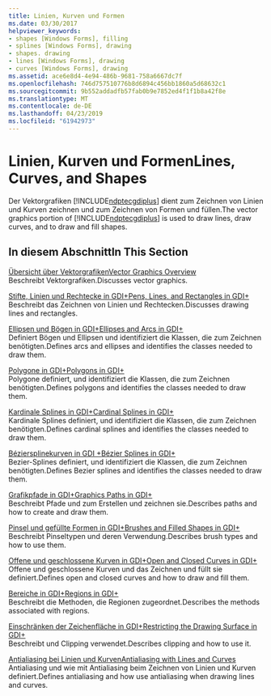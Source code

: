 ```yaml
---
title: Linien, Kurven und Formen
ms.date: 03/30/2017
helpviewer_keywords:
- shapes [Windows Forms], filling
- splines [Windows Forms], drawing
- shapes. drawing
- lines [Windows Forms], drawing
- curves [Windows Forms], drawing
ms.assetid: ace6e8d4-4e94-486b-9681-758a6667dc7f
ms.openlocfilehash: 746d757510776b8d6894c456bb1860a5d68632c1
ms.sourcegitcommit: 9b552addadfb57fab0b9e7852ed4f1f1b8a42f8e
ms.translationtype: MT
ms.contentlocale: de-DE
ms.lasthandoff: 04/23/2019
ms.locfileid: "61942973"
---
```

# <a name="lines-curves-and-shapes"></a><span data-ttu-id="4556b-102">Linien, Kurven und Formen</span><span class="sxs-lookup"><span data-stu-id="4556b-102">Lines, Curves, and Shapes</span></span>
<span data-ttu-id="4556b-103">Der Vektorgrafiken [!INCLUDE[ndptecgdiplus](../../../../includes/ndptecgdiplus-md.md)] dient zum Zeichnen von Linien und Kurven zeichnen und zum Zeichnen von Formen und füllen.</span><span class="sxs-lookup"><span data-stu-id="4556b-103">The vector graphics portion of [!INCLUDE[ndptecgdiplus](../../../../includes/ndptecgdiplus-md.md)] is used to draw lines, draw curves, and to draw and fill shapes.</span></span>  
  
## <a name="in-this-section"></a><span data-ttu-id="4556b-104">In diesem Abschnitt</span><span class="sxs-lookup"><span data-stu-id="4556b-104">In This Section</span></span>  
 [<span data-ttu-id="4556b-105">Übersicht über Vektorgrafiken</span><span class="sxs-lookup"><span data-stu-id="4556b-105">Vector Graphics Overview</span></span>](vector-graphics-overview.md)  
 <span data-ttu-id="4556b-106">Beschreibt Vektorgrafiken.</span><span class="sxs-lookup"><span data-stu-id="4556b-106">Discusses vector graphics.</span></span>  
  
 [<span data-ttu-id="4556b-107">Stifte, Linien und Rechtecke in GDI+</span><span class="sxs-lookup"><span data-stu-id="4556b-107">Pens, Lines, and Rectangles in GDI+</span></span>](pens-lines-and-rectangles-in-gdi.md)  
 <span data-ttu-id="4556b-108">Beschreibt das Zeichnen von Linien und Rechtecken.</span><span class="sxs-lookup"><span data-stu-id="4556b-108">Discusses drawing lines and rectangles.</span></span>  
  
 [<span data-ttu-id="4556b-109">Ellipsen und Bögen in GDI+</span><span class="sxs-lookup"><span data-stu-id="4556b-109">Ellipses and Arcs in GDI+</span></span>](ellipses-and-arcs-in-gdi.md)  
 <span data-ttu-id="4556b-110">Definiert Bögen und Ellipsen und identifiziert die Klassen, die zum Zeichnen benötigten.</span><span class="sxs-lookup"><span data-stu-id="4556b-110">Defines arcs and ellipses and identifies the classes needed to draw them.</span></span>  
  
 [<span data-ttu-id="4556b-111">Polygone in GDI+</span><span class="sxs-lookup"><span data-stu-id="4556b-111">Polygons in GDI+</span></span>](polygons-in-gdi.md)  
 <span data-ttu-id="4556b-112">Polygone definiert, und identifiziert die Klassen, die zum Zeichnen benötigten.</span><span class="sxs-lookup"><span data-stu-id="4556b-112">Defines polygons and identifies the classes needed to draw them.</span></span>  
  
 [<span data-ttu-id="4556b-113">Kardinale Splines in GDI+</span><span class="sxs-lookup"><span data-stu-id="4556b-113">Cardinal Splines in GDI+</span></span>](cardinal-splines-in-gdi.md)  
 <span data-ttu-id="4556b-114">Kardinale Splines definiert, und identifiziert die Klassen, die zum Zeichnen benötigten.</span><span class="sxs-lookup"><span data-stu-id="4556b-114">Defines cardinal splines and identifies the classes needed to draw them.</span></span>  
  
 [<span data-ttu-id="4556b-115">Béziersplinekurven in GDI +</span><span class="sxs-lookup"><span data-stu-id="4556b-115">Bézier Splines in GDI+</span></span>](bezier-splines-in-gdi.md)  
 <span data-ttu-id="4556b-116">Bezier-Splines definiert, und identifiziert die Klassen, die zum Zeichnen benötigten.</span><span class="sxs-lookup"><span data-stu-id="4556b-116">Defines Bezier splines and identifies the classes needed to draw them.</span></span>  
  
 [<span data-ttu-id="4556b-117">Grafikpfade in GDI+</span><span class="sxs-lookup"><span data-stu-id="4556b-117">Graphics Paths in GDI+</span></span>](graphics-paths-in-gdi.md)  
 <span data-ttu-id="4556b-118">Beschreibt Pfade und zum Erstellen und zeichnen sie.</span><span class="sxs-lookup"><span data-stu-id="4556b-118">Describes paths and how to create and draw them.</span></span>  
  
 [<span data-ttu-id="4556b-119">Pinsel und gefüllte Formen in GDI+</span><span class="sxs-lookup"><span data-stu-id="4556b-119">Brushes and Filled Shapes in GDI+</span></span>](brushes-and-filled-shapes-in-gdi.md)  
 <span data-ttu-id="4556b-120">Beschreibt Pinseltypen und deren Verwendung.</span><span class="sxs-lookup"><span data-stu-id="4556b-120">Describes brush types and how to use them.</span></span>  
  
 [<span data-ttu-id="4556b-121">Offene und geschlossene Kurven in GDI+</span><span class="sxs-lookup"><span data-stu-id="4556b-121">Open and Closed Curves in GDI+</span></span>](open-and-closed-curves-in-gdi.md)  
 <span data-ttu-id="4556b-122">Offene und geschlossene Kurven und das Zeichnen und füllt sie definiert.</span><span class="sxs-lookup"><span data-stu-id="4556b-122">Defines open and closed curves and how to draw and fill them.</span></span>  
  
 [<span data-ttu-id="4556b-123">Bereiche in GDI+</span><span class="sxs-lookup"><span data-stu-id="4556b-123">Regions in GDI+</span></span>](regions-in-gdi.md)  
 <span data-ttu-id="4556b-124">Beschreibt die Methoden, die Regionen zugeordnet.</span><span class="sxs-lookup"><span data-stu-id="4556b-124">Describes the methods associated with regions.</span></span>  
  
 [<span data-ttu-id="4556b-125">Einschränken der Zeichenfläche in GDI+</span><span class="sxs-lookup"><span data-stu-id="4556b-125">Restricting the Drawing Surface in GDI+</span></span>](restricting-the-drawing-surface-in-gdi.md)  
 <span data-ttu-id="4556b-126">Beschreibt und Clipping verwendet.</span><span class="sxs-lookup"><span data-stu-id="4556b-126">Describes clipping and how to use it.</span></span>  
  
 [<span data-ttu-id="4556b-127">Antialiasing bei Linien und Kurven</span><span class="sxs-lookup"><span data-stu-id="4556b-127">Antialiasing with Lines and Curves</span></span>](antialiasing-with-lines-and-curves.md)  
 <span data-ttu-id="4556b-128">Antialiasing und wie mit Antialiasing beim Zeichnen von Linien und Kurven definiert.</span><span class="sxs-lookup"><span data-stu-id="4556b-128">Defines antialiasing and how use antialiasing when drawing lines and curves.</span></span>
